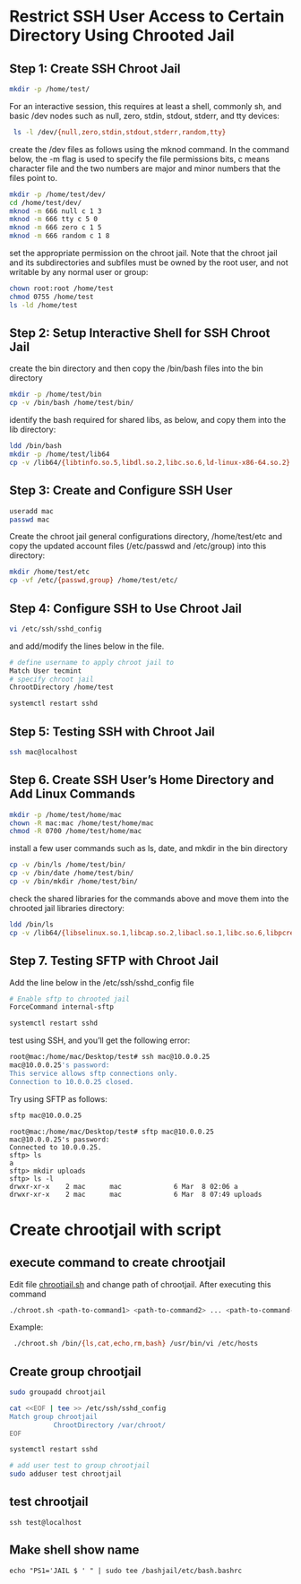 # Restrict SSH User Access to Certain Directory Using Chrooted Jail
## Step 1: Create SSH Chroot Jail
```sh
mkdir -p /home/test/
```
For an interactive session, this requires at least a shell, commonly sh, and basic /dev nodes such as null, zero, stdin, stdout, stderr, and tty devices:
```sh
 ls -l /dev/{null,zero,stdin,stdout,stderr,random,tty}
```
create the /dev files as follows using the mknod command. In the command below, the -m flag is used to specify the file permissions bits, c means character file and the two numbers are major and minor numbers that the files point to.

```sh
mkdir -p /home/test/dev/  
cd /home/test/dev/
mknod -m 666 null c 1 3
mknod -m 666 tty c 5 0
mknod -m 666 zero c 1 5
mknod -m 666 random c 1 8
```
set the appropriate permission on the chroot jail. Note that the chroot jail and its subdirectories and subfiles must be owned by the root user, and not writable by any normal user or group:
```sh
chown root:root /home/test
chmod 0755 /home/test
ls -ld /home/test
```
## Step 2: Setup Interactive Shell for SSH Chroot Jail
create the bin directory and then copy the /bin/bash files into the bin directory
```bash
mkdir -p /home/test/bin
cp -v /bin/bash /home/test/bin/
```
identify the bash required for shared libs, as below, and copy them into the lib directory:

```sh
ldd /bin/bash
mkdir -p /home/test/lib64
cp -v /lib64/{libtinfo.so.5,libdl.so.2,libc.so.6,ld-linux-x86-64.so.2} /home/test/lib64/
```


## Step 3: Create and Configure SSH User
```sh
useradd mac
passwd mac
```
Create the chroot jail general configurations directory, /home/test/etc and copy the updated account files (/etc/passwd and /etc/group) into this directory:
```sh
mkdir /home/test/etc
cp -vf /etc/{passwd,group} /home/test/etc/
```
## Step 4: Configure SSH to Use Chroot Jail
```sh
vi /etc/ssh/sshd_config
```
and add/modify the lines below in the file.

```sh
# define username to apply chroot jail to
Match User tecmint
# specify chroot jail
ChrootDirectory /home/test
```
```sh
systemctl restart sshd
```

## Step 5: Testing SSH with Chroot Jail
```sh
ssh mac@localhost
```

## Step 6. Create SSH User’s Home Directory and Add Linux Commands
```sh
mkdir -p /home/test/home/mac
chown -R mac:mac /home/test/home/mac
chmod -R 0700 /home/test/home/mac
```
install a few user commands such as ls, date, and mkdir in the bin directory
```sh
cp -v /bin/ls /home/test/bin/
cp -v /bin/date /home/test/bin/
cp -v /bin/mkdir /home/test/bin/
```
check the shared libraries for the commands above and move them into the chrooted jail libraries directory:
```sh
ldd /bin/ls
cp -v /lib64/{libselinux.so.1,libcap.so.2,libacl.so.1,libc.so.6,libpcre.so.1,libdl.so.2,ld-linux-x86-64.so.2,libattr.so.1,libpthread.so.0} /home/test/lib64/
```
## Step 7. Testing SFTP with Chroot Jail
Add the line below in the /etc/ssh/sshd_config file
```sh
# Enable sftp to chrooted jail
ForceCommand internal-sftp
```
```sh
systemctl restart sshd
```
test using SSH, and you’ll get the following error:
```sh
root@mac:/home/mac/Desktop/test# ssh mac@10.0.0.25
mac@10.0.0.25's password: 
This service allows sftp connections only.
Connection to 10.0.0.25 closed.
```
Try using SFTP as follows:
```sh
sftp mac@10.0.0.25
```
```
root@mac:/home/mac/Desktop/test# sftp mac@10.0.0.25
mac@10.0.0.25's password: 
Connected to 10.0.0.25.
sftp> ls
a  
sftp> mkdir uploads
sftp> ls -l
drwxr-xr-x    2 mac      mac             6 Mar  8 02:06 a
drwxr-xr-x    2 mac      mac             6 Mar  8 07:49 uploads
```

# Create chrootjail with script
 ## execute command to create chrootjail
 Edit file [chrootjail.sh](https://github.com/luudinhmac/linux_scripts/blob/master/chrootjail/chrootjail.sh) and change path of chrootjail. After executing this command
```sh
./chroot.sh <path-to-command1> <path-to-command2> ... <path-to-command-n>
```
Example:
```sh
 ./chroot.sh /bin/{ls,cat,echo,rm,bash} /usr/bin/vi /etc/hosts
 ```
 ## Create group chrootjail
 ```sh
 sudo groupadd chrootjail
 ```
 ```sh
 cat <<EOF | tee >> /etc/ssh/sshd_config
 Match group chrootjail
            ChrootDirectory /var/chroot/
 EOF
 
systemctl restart sshd

# add user test to group chrootjail
sudo adduser test chrootjail
```
## test chrootjail
```
ssh test@localhost
```

## Make shell show name
```
echo "PS1='JAIL $ ' " | sudo tee /bashjail/etc/bash.bashrc
```

